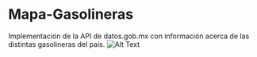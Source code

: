 # Mapa-Gasolineras
Implementación de la API de datos.gob.mx con información acerca de las distintas gasolineras del país.
![Alt Text](ezgif-2-da295e6a3835.gif)

